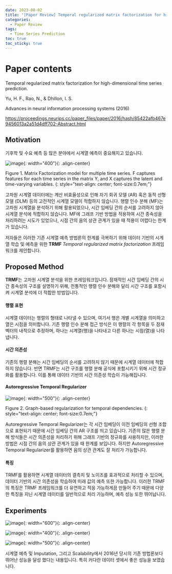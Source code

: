 ```yaml
---
date: 2023-08-02
title: "[Paper Review] Temporal regularized matrix factorization for high-dimensional time series prediction"
categories: 
  - Paper Review
tags: 
  - Time Series Prediction
toc: true  
toc_sticky: true 
---
```

# Paper contents

Temporal regularized matrix factorization for high-dimensional time series prediction.

Yu, H. F., Rao, N., & Dhillon, I. S.

Advances in neural information processing systems (2016)

https://proceedings.neurips.cc/paper_files/paper/2016/hash/85422afb467e9456013a2a51d4dff702-Abstract.html

## Motivation

기후학 및 수요 예측 등 많은 분야에서 시계열 예측이 중요해지고 있습니다.

![image](https://github.com/yunkio/SVM_tutorial/assets/35906602/e231d836-c62f-4fba-aa6d-4d151fc7ac9e){: width="400"}{: .align-center} 

Figure 1. Matrix Factorization model for multiple time series. F captures features for each time series in the matrix Y, and X captures the latent and time-varying variables.
{: style="text-align: center; font-size:0.7em;"}

고차원 시계열 데이터에는 계산 비효율성으로 인해 자기 회귀 모델 (AR) 혹은 동적 선형 모델 (DLM) 등의 고전적인 시계열 모델이 적합하지 않습니다. 행렬 인수 분해 (MF)는 고차원 시계열을 분석하기 위해 활용되었으나, 시간 임베딩 간의 순서를 고려하지 않아 시계열 분석에 적합하지 않습니다. MF에 그래프 기반 방법을 적용하여 시간 종속성을 처리하려는 시도가 있었으나, 시점 간의 음의 상관 관계가 있을 때 적용이 어렵다는 한계가 있습니다.

저자들은 이러한 기존 시계열 예측 방법론의 한계를 극복하기 위해 데이터 기반의 시계열 학습 및 예측을 위한 **TRMF** *Temporal regularized matrix factorization* 프레임워크를 제안합니다. 

## Proposed Method

**TRMF**는 고차원 시계열 분석을 위한 프레임워크입니다. 잠재적인 시간 임베딩 간의 시간 종속성의 구조를 설명하기 위해, 전통적인 행렬 인수 분해와 달리 시간 구조를 포함시켜 시계열 분석에 더 적합한 방법입니다.

#### 행렬 표현

시계열 데이터는 행렬의 형태로 나타낼 수 있으며, 여기서 행은 개별 시계열을 의미하고 열은 시점을 의미합니다. 기존 행렬 인수 분해 접근 방식은 이 행렬의 각 항목을 두 잠재 벡터의 내적으로 추정하며, 하나는 시계열(행)을 나타내고 다른 하나는 시점(열)을 나타냅니다.

#### 시간 의존성

기존의 행렬 분해는 시간 임베딩의 순서를 고려하지 않기 때문에 시계열 데이터에 적합하지 않습니다. 반면 TRMF는 시간 구조를 행렬 분해 공식에 포함시키기 위해 시간 정규화를 활용합니다. 이를 통해 데이터 기반의 시간 의존성 학습이 가능해집니다.

#### Autoregressive Temporal Regularizer

![image](https://github.com/yunkio/SVM_tutorial/assets/35906602/633a95a6-0009-474f-b038-fa2f90668e90){: width="500"}{: .align-center} 

Figure 2. Graph-based regularization for temporal dependencies.
{: style="text-align: center; font-size:0.7em;"}

Autoregressive Temporal Regularizer는 각 시간 임베딩이 이전 임베딩의 선형 조합으로 표현되기 때문에 시간 임베딩 간의 AR 구조를 띄고 있습니다. 기존의 많은 행렬 분해 방식들은 시간 의존성을 처리하기 위해 그래프 기반의 정규화를 사용하지만, 이러한 방법은 시점 간의 음의 상관 관계가 있을 때 한계를 보입니다. 하지만 Autoregressive Temporal Regularizer를 활용하면 음의 상관 관계도 잘 처리가 가능합니다.

#### 특징
TRMF를 활용하면 시계열 데이터의 결측치 및 노이즈를 효과적으로 처리할 수 있으며, 데이터 기반의 시간 의존성을 학습하여 미래 값의 예측 또한 가능합니다. 이러한 TRMF의 특징은 TRMF 프레임워크를 더 유연하고 적응 가능하게끔 만들어 주기 때문에 다양한 특징을 지닌 시계열 데이터를 일반적으로 처리 가능하며, 예측 성능 또한 뛰어납니다.


## Experiments

![image](https://github.com/yunkio/SVM_tutorial/assets/35906602/39f62494-df2f-458a-909e-5a3e7244ca5d){: width="600"}{: .align-center} 

![image](https://github.com/yunkio/SVM_tutorial/assets/35906602/9da7556e-2156-422d-90c3-342e012845c1){: width="400"}{: .align-center} 

![image](https://github.com/yunkio/SVM_tutorial/assets/35906602/f1dade32-f3dc-457f-812d-88026327db01){: width="500"}{: .align-center} 

시계열 예측 및 Imputation, 그리고 Scalability에서 2016년 당시의 기존 방법론보다 뛰어난 성능을 달성 했다는 내용입니다. 특히 커다란 데이터 셋에서 좋은 성능을 보였습니다.